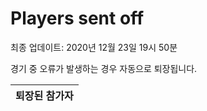 # Players sent off
최종 업데이트: 2020년 12월 23일 19시 50분


경기 중 오류가 발생하는 경우 자동으로 퇴장됩니다.


| 퇴장된 참가자 |
|:---:|